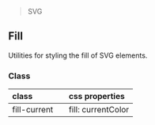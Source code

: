 > SVG

## Fill

Utilities for styling the fill of SVG elements.

### Class

| class |  | css properties |
|:--|:--|:--|
| fill-current |  | fill: currentColor |
